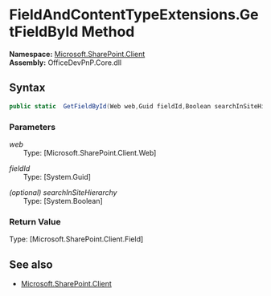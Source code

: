 # FieldAndContentTypeExtensions.GetFieldById Method  
**Namespace:** [Microsoft.SharePoint.Client](Microsoft.SharePoint.Client.md)  
**Assembly:** OfficeDevPnP.Core.dll  
## Syntax
```C#
public static  GetFieldById(Web web,Guid fieldId,Boolean searchInSiteHierarchy)
```
### Parameters
*web*  
&emsp;&emsp;Type: [Microsoft.SharePoint.Client.Web] 
&emsp;&emsp;  
  
*fieldId*  
&emsp;&emsp;Type: [System.Guid] 
&emsp;&emsp;  
  
*(optional) searchInSiteHierarchy*  
&emsp;&emsp;Type: [System.Boolean] 
&emsp;&emsp;  
  
### Return Value
Type: [Microsoft.SharePoint.Client.Field]  

## See also
- [Microsoft.SharePoint.Client](Microsoft.SharePoint.Client.md)
